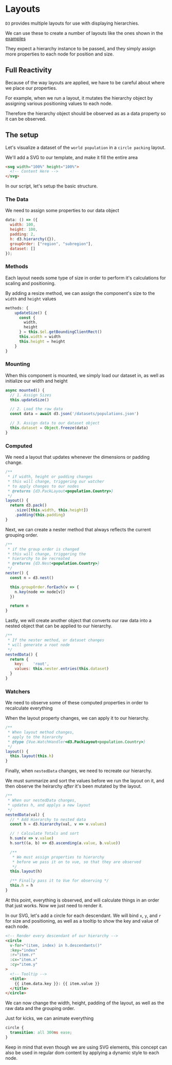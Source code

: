 # Layouts

`D3` provides multiple layouts for use with displaying hierarchies.

We can use these to create a number of layouts like the ones shown in the [examples](/#/intro/examples)

They expect a hierarchy instance to be passed, and they simply assign more properties to each node for position and size.

## Full Reactivity

Because of the way layouts are applied, we have to be careful about where we place our properties.

For example, when we run a layout, it mutates the hierarchy object by assigning various positioning values to each node.

Therefore the hierarchy object should be observed as as a data property so it can be observed.

## The setup

Let's visualize a dataset of the `world population` in a `circle packing` layout.

We'll add a SVG to our template, and make it fill the entire area

```html
<svg width="100%" height="100%">
  <!-- Content Here -->
</svg>
```

In our script, let's setup the basic structure.

### The Data

We need to assign some properties to our data object

```javascript
data: () => ({
  width: 100,
  height: 100,
  padding: 2,
  h: d3.hierarchy({}),
  groupOrder: ["region", "subregion"],
  dataset: []
});
```

### Methods

Each layout needs some type of size in order to perform it's calculations for scaling and positioning.

By adding a resize method, we can assign the component's size to the `width` and `height` values

```javascript
methods: {
    updateSize() {
      const {
        width,
        height
      } = this.$el.getBoundingClientRect()
      this.width = width
      this.height = height
    }
}
```

### Mounting

When this component is mounted, we simply load our dataset in, as well as initialize our width and height

```javascript
async mounted() {
  // 1. Assign Sizes
  this.updateSize()

  // 2. Load the raw data
  const data = await d3.json('/datasets/populations.json')

  // 3. Assign data to our dataset object
  this.dataset = Object.freeze(data)
}
```

### Computed

We need a layout that updates whenever the dimensions or padding change.

```javascript
/**
 * if width, height or padding changes
 * this will change, triggering our watcher
 * to apply changes to our nodes
 * @returns {d3.PackLayout<population.Country>}
 */
layout() {
  return d3.pack()
    .size([this.width, this.height])
    .padding(this.padding)
}
```

Next, we can create a nester method that always reflects the current grouping order.

```javascript
/**
 * if the group order is changed
 * this will change, triggering the
 * hierarchy to be recreated
 * @returns {d3.Nest<population.Country>}
 */
nester() {
  const n = d3.nest()

  this.groupOrder.forEach(v => {
    n.key(node => node[v])
  })

  return n
}
```

Lastly, we will create another object that converts our raw data into a nested object that can be applied to our hierarchy.

```javascript
/**
 * If the nester method, or dataset changes
 * will generate a root node
 */
nestedData() {
  return {
    key:    'root',
    values: this.nester.entries(this.dataset)
  }
}
```

### Watchers

We need to observe some of these computed properties in order to recalculate everything

When the layout property changes, we can apply it to our hierarchy.

```javascript
/**
 * When layout method changes,
 * apply to the hierarchy
 * @type {Vue.WatchHandler<d3.PackLayout<population.Country>}
 */
layout() {
  this.layout(this.h)
}
```

Finally, when `nestedData` changes, we need to recreate our hierarchy.

We must summarize and sort the values before we run the layout on it, and then observe the heirarchy _after_ it's been mutated by the layout.

```javascript
/**
 * When our nestedData changes,
 * updates h, and applys a new layout
 */
nestedData(val) {
  // * Add Hierarchy to nested data
  const h = d3.hierarchy(val, v => v.values)

  // ! Calculate Totals and sort
  h.sum(v => v.value)
  h.sort((a, b) => d3.ascending(a.value, b.value))

  /**
   * We must assign properties to hierarchy
   * before we pass it on to vue, so that they are observed
   */
  this.layout(h)

  /** Finally pass it to Vue for observing */
  this.h = h
}
```

At this point, everything is observed, and will calculate things in an order that just works. Now we just need to render it.

In our SVG, let's add a circle for each descendant. We will bind `x`, `y`, and `r` for size and positioning, as well as a tooltip to show the key and value of each node.

```html
<!-- Render every descendant of our hierarchy -->
<circle
  v-for="(item, index) in h.descendants()"
  :key="index"
  :r="item.r"
  :cx="item.x"
  :cy="item.y"
>
  <!-- Tooltip -->
  <title>
    {{ item.data.key }}: {{ item.value }}
  </title>
</circle>
```

We can now change the width, height, padding of the layout, as well as the raw data and the grouping order.

Just for kicks, we can animate everything

```css
circle {
  transition: all 300ms ease;
}
```

Keep in mind that even though we are using SVG elements, this concept can also be used in regular dom content by applying a dynamic style to each node.
